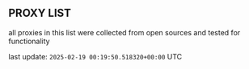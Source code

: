 ## PROXY LIST

all proxies in this list were collected from open sources and tested for functionality

last update: `2025-02-19 00:19:50.518320+00:00` UTC